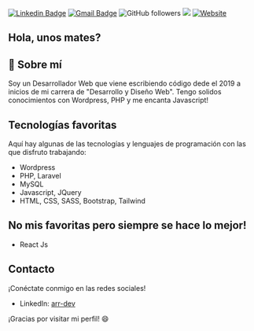 [![Linkedin Badge](https://img.shields.io/badge/_%7C_arr--dev-blue?style=flat&logo=linkedin&logoColor=white&label=Linkedin&labelColor=blue&color=blue&link=https%3A%2F%2Fwww.linkedin.com%2Fin%2Farr-dev%2F
)](https://www.linkedin.com/in/arr-dev/)
[![Gmail Badge](https://img.shields.io/badge/_%7C_arrejoria.work%40gmail.com-blue?style=flat&logo=gmail&logoColor=white&label=Gmail&labelColor=red&color=red&link=%26link%3Dmailto%3Aarrejoria.work%40gmail.com
)](mailto:arrejoria.work@gmail.com)
![GitHub followers](https://img.shields.io/github/followers/arrejoria?label=Follow&style=social)
![](https://visitor-badge.glitch.me/badge?page_id=arrejoria)
[![Website](https://img.shields.io/website?up_message=%20%7C%20%20online&up_color=%23001f47&down_message=offline&down_color=lightgrey&url=https%3A%2F%2Farrejoria.dev&style=flat&logoColor=black&label=Portfolio&labelColor=%23001f47&link=https%3A%2F%2Fwww.arrejoria.dev)](https://arrejoria.dev)

## Hola, unos mates?

## 🚀 Sobre mí

Soy un Desarrollador Web que viene escribiendo código dede el 2019 a inicios de mi carrera de "Desarrollo y Diseño Web". Tengo solidos conocimientos con Wordpress, PHP y me encanta Javascript!

## Tecnologías favoritas

Aquí hay algunas de las tecnologías y lenguajes de programación con las que disfruto trabajando:

- Wordpress
- PHP, Laravel
- MySQL
- Javascript, JQuery
- HTML, CSS, SASS, Bootstrap, Tailwind

## No mis favoritas pero siempre se hace lo mejor!
- React Js

## Contacto

¡Conéctate conmigo en las redes sociales!

- LinkedIn: [arr-dev](https://www.linkedin.com/in/arr-dev)

¡Gracias por visitar mi perfil! 😄
